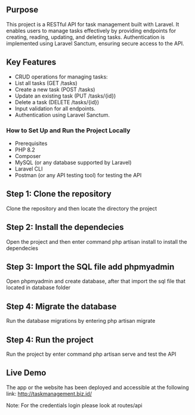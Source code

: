 ## Purpose
This project is a RESTful API for task management built with Laravel. It enables users to manage tasks effectively by providing endpoints for creating, reading, updating, and deleting tasks. Authentication is implemented using Laravel Sanctum, ensuring secure access to the API.

## Key Features
- CRUD operations for managing tasks:
- List all tasks (GET /tasks)
- Create a new task (POST /tasks)
- Update an existing task (PUT /tasks/{id})
- Delete a task (DELETE /tasks/{id})
- Input validation for all endpoints.
- Authentication using Laravel Sanctum.

### How to Set Up and Run the Project Locally
- Prerequisites
- PHP 8.2
- Composer
- MySQL (or any database supported by Laravel)
- Laravel CLI
- Postman (or any API testing tool) for testing the API

## Step 1: Clone the repository
Clone the repository and then locate the directory the project

## Step 2: Install the dependecies
Open the project and then enter command php artisan install to install the dependecies

## Step 3: Import the SQL file add phpmyadmin
Open phpmyadmin and create database, after that import the sql file that located in database folder

## Step 4: Migrate the database
Run the database migrations by entering php artisan migrate

## Step 4: Run the project
Run the project by enter command php artisan serve and test the API

## Live Demo
The app or the website has been deployed and accessible at the following link: http://taskmanagement.biz.id/

Note: 
For the credentials login please look at routes/api